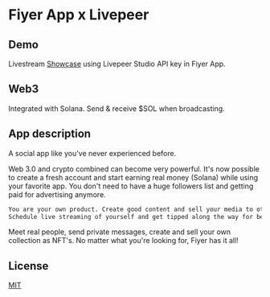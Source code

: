 # Fiyer App x Livepeer

## Demo

Livestream [Showcase](https://fiyer.app/demo/demo.mp4) using Livepeer Studio API key in Fiyer App.

## Web3
Integrated with Solana. Send & receive $SOL when broadcasting.

## App description
A social app like you've never experienced before.

Web 3.0 and crypto combined can become very powerful. It's now possible to create a fresh account and start earning real money (Solana) while using your favorite app.  You don't need to have a huge followers list and getting paid for advertising anymore.

```bash
You are your own product. Create good content and sell your media to others.
Schedule live streaming of yourself and get tipped along the way for being awesome!
```

Meet real people, send private messages, create and sell your own collection as NFT's. No matter what you're looking for, Fiyer has it all!

## License
[MIT](https://choosealicense.com/licenses/mit/)
